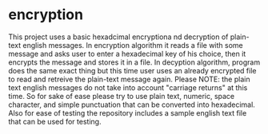 # encryption
This project uses a basic hexadcimal encryptiona nd decryption of plain-text english messages. 
In encryption algorithm it reads a file with some message and asks user to enter a hexadecimal key of his choice, then it encrypts the message and stores it in a file.
In decyption algorithm, program does the same exact thing but this time user uses an already encrypted file to read and retreive the plain-text message again.
Please NOTE: the plain text english messages do not take into account "carriage returns" at this time. So for sake of ease please try to use plain text, numeric, space character, and simple punctuation that can be converted into hexadecimal.
Also for ease of testing the repository includes a sample english text file that can be used for testing.
